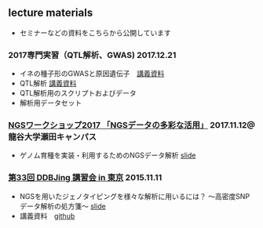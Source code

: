 ## lecture materials
- セミナーなどの資料をこちらから公開しています

### 2017専門実習（QTL解析、GWAS) 2017.12.21 
- イネの種子形のGWASと原因遺伝子　[講義資料](https://github.com/ut-biomet/lecturematerials/blob/master/GWAS_exercise_171221.pdf)
- QTL解析 [講義資料](https://github.com/ut-biomet/lecturematerials/blob/master/rqtl.html)
 - QTL解析用のスクリプトおよびデータ
- 解析用データセット

### [NGSワークショップ2017 「NGSデータの多彩な活用」](https://sites.google.com/site/radseqincer/ngs-workshop2017) 2017.11.12@龍谷大学瀬田キャンパス
- ゲノム育種を実装・利用するためのNGSデータ解析 [slide](https://www.slideshare.net/HiromiKanegae/ngs-81948750)

### [第33回 DDBJing 講習会 in 東京](http://www.ddbj.nig.ac.jp/ddbjing/dl.html#ddbjing) 2015.11.11
- NGSを用いたジェノタイピングを様々な解析に用いるには？ ～高密度SNPデータ解析の処方箋～ [slide](https://www.slideshare.net/HiromiKanegae/ngs-54890142)
- 講義資料　[github](https://github.com/hkanegae/ddbjing-33)
